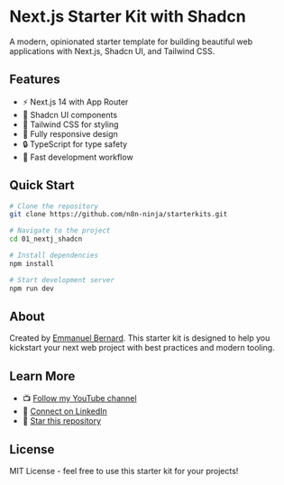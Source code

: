 # Next.js Starter Kit with Shadcn

A modern, opinionated starter template for building beautiful web applications with Next.js, Shadcn UI, and Tailwind CSS.

## Features

- ⚡️ Next.js 14 with App Router
- 🎨 Shadcn UI components
- 🎯 Tailwind CSS for styling
- 📱 Fully responsive design
- 🔒 TypeScript for type safety
- 🚀 Fast development workflow

## Quick Start

```bash
# Clone the repository
git clone https://github.com/n8n-ninja/starterkits.git

# Navigate to the project
cd 01_nextj_shadcn

# Install dependencies
npm install

# Start development server
npm run dev
```

## About

Created by [Emmanuel Bernard](https://www.linkedin.com/in/emmbernard/). This starter kit is designed to help you kickstart your next web project with best practices and modern tooling.

## Learn More

- 📺 [Follow my YouTube channel](https://www.youtube.com/@emmanuel.d.bernard)
- 💼 [Connect on LinkedIn](https://www.linkedin.com/in/emmbernard/)
- 🌟 [Star this repository](https://github.com/n8n-ninja/starterkits)

## License

MIT License - feel free to use this starter kit for your projects!

